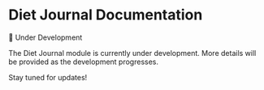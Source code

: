 # Diet Journal Documentation

🚧 Under Development

The Diet Journal module is currently under development. More details will be provided as the development progresses.

Stay tuned for updates!
